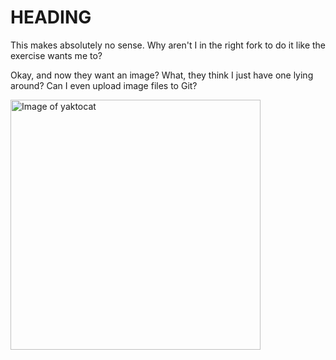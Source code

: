 
# HEADING

This makes absolutely no sense. Why aren't I in the right fork to do it like the exercise wants me to?


Okay, and now they want an image? What, they think I just have one lying around? Can I even upload image files to Git?

<img alt="Image of yaktocat" src="https://octodex.github.com/images/yaktocat.png" width=400>
